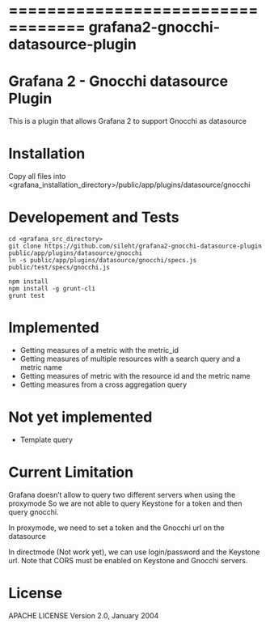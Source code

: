 ==================================
grafana2-gnocchi-datasource-plugin
==================================

Grafana 2 - Gnocchi datasource Plugin
=====================================

This is a plugin that allows Grafana 2 to support Gnocchi as datasource

Installation
============

Copy all files into <grafana_installation_directory>/public/app/plugins/datasource/gnocchi

Developement and Tests
======================

    cd <grafana_src_directory>
    git clone https://github.com/sileht/grafana2-gnocchi-datasource-plugin public/app/plugins/datasource/gnocchi
    ln -s public/app/plugins/datasource/gnocchi/specs.js public/test/specs/gnocchi.js
    
    npm install
    npm install -g grunt-cli
    grunt test

Implemented
===========

* Getting measures of a metric with the metric_id
* Getting measures of multiple resources with a search query and a metric name
* Getting measures of metric with the resource id and the metric name
* Getting measures from a cross aggregation query

Not yet implemented
===================

* Template query

Current Limitation
==================

Grafana doesn’t allow to query two different servers when using the proxymode
So we are not able to query Keystone for a token and then query gnocchi.

In proxymode, we need to set a token and the Gnocchi url on the datasource

In directmode (Not work yet), we can use login/password and the Keystone url. 
Note that CORS must be enabled on Keystone and Gnocchi servers.


License
=======

APACHE LICENSE Version 2.0, January 2004

